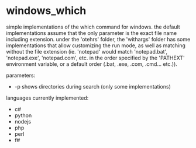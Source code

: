 # windows_which
simple implementations of the which command for windows. the default implementations assume that the only parameter is the exact file name including extension. under the 'otehrs' folder, the 'withargs' folder has some implementations that allow customizing the run mode, as well as matching without the file extension (ie. 'notepad' would match 'notepad.bat', 'notepad.exe', 'notepad.com', etc. in the order specified by the 'PATHEXT' environment variable, or a default order (.bat, .exe, .com, .cmd... etc.)).

parameters:
- -p shows directories during search (only some implementations)

languages currently implemented:
- c#
- python
- nodejs
- php
- perl
- f#






